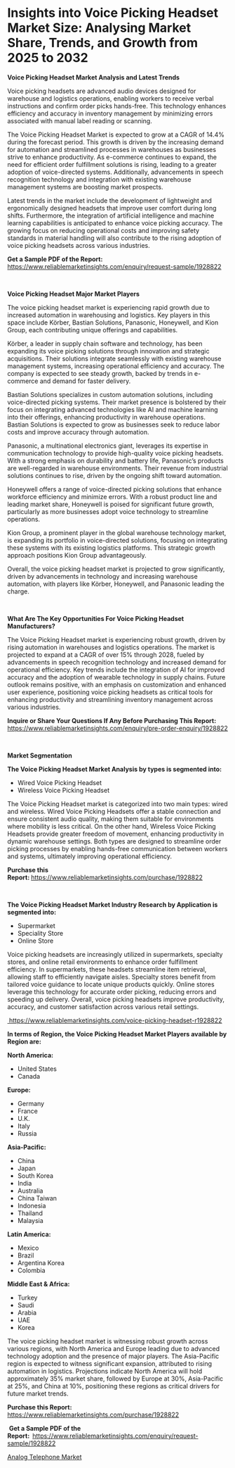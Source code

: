 <p><h1>Insights into Voice Picking Headset Market Size: Analysing Market Share, Trends, and Growth from 2025 to 2032</h1></p><p><strong>Voice Picking Headset Market Analysis and Latest Trends</strong></p>
<p><p>Voice picking headsets are advanced audio devices designed for warehouse and logistics operations, enabling workers to receive verbal instructions and confirm order picks hands-free. This technology enhances efficiency and accuracy in inventory management by minimizing errors associated with manual label reading or scanning.</p><p>The Voice Picking Headset Market is expected to grow at a CAGR of 14.4% during the forecast period. This growth is driven by the increasing demand for automation and streamlined processes in warehouses as businesses strive to enhance productivity. As e-commerce continues to expand, the need for efficient order fulfillment solutions is rising, leading to a greater adoption of voice-directed systems. Additionally, advancements in speech recognition technology and integration with existing warehouse management systems are boosting market prospects.</p><p>Latest trends in the market include the development of lightweight and ergonomically designed headsets that improve user comfort during long shifts. Furthermore, the integration of artificial intelligence and machine learning capabilities is anticipated to enhance voice picking accuracy. The growing focus on reducing operational costs and improving safety standards in material handling will also contribute to the rising adoption of voice picking headsets across various industries.</p></p>
<p><strong>Get a Sample PDF of the Report:&nbsp;</strong> <a href="https://www.reliablemarketinsights.com/enquiry/request-sample/1928822?utm_campaign=1887&utm_medium=2&utm_source=Github&utm_content=ia&utm_term=16012025&utm_id=voice-picking-headset">https://www.reliablemarketinsights.com/enquiry/request-sample/1928822</a></p>
<p>&nbsp;</p>
<p><strong>Voice Picking Headset Major Market Players</strong></p>
<p><p>The voice picking headset market is experiencing rapid growth due to increased automation in warehousing and logistics. Key players in this space include Körber, Bastian Solutions, Panasonic, Honeywell, and Kion Group, each contributing unique offerings and capabilities.</p><p>Körber, a leader in supply chain software and technology, has been expanding its voice picking solutions through innovation and strategic acquisitions. Their solutions integrate seamlessly with existing warehouse management systems, increasing operational efficiency and accuracy. The company is expected to see steady growth, backed by trends in e-commerce and demand for faster delivery.</p><p>Bastian Solutions specializes in custom automation solutions, including voice-directed picking systems. Their market presence is bolstered by their focus on integrating advanced technologies like AI and machine learning into their offerings, enhancing productivity in warehouse operations. Bastian Solutions is expected to grow as businesses seek to reduce labor costs and improve accuracy through automation.</p><p>Panasonic, a multinational electronics giant, leverages its expertise in communication technology to provide high-quality voice picking headsets. With a strong emphasis on durability and battery life, Panasonic’s products are well-regarded in warehouse environments. Their revenue from industrial solutions continues to rise, driven by the ongoing shift toward automation.</p><p>Honeywell offers a range of voice-directed picking solutions that enhance workforce efficiency and minimize errors. With a robust product line and leading market share, Honeywell is poised for significant future growth, particularly as more businesses adopt voice technology to streamline operations.</p><p>Kion Group, a prominent player in the global warehouse technology market, is expanding its portfolio in voice-directed solutions, focusing on integrating these systems with its existing logistics platforms. This strategic growth approach positions Kion Group advantageously.</p><p>Overall, the voice picking headset market is projected to grow significantly, driven by advancements in technology and increasing warehouse automation, with players like Körber, Honeywell, and Panasonic leading the charge.</p></p>
<p>&nbsp;</p>
<p><strong>What Are The Key Opportunities For Voice Picking Headset Manufacturers?</strong></p>
<p><p>The Voice Picking Headset market is experiencing robust growth, driven by rising automation in warehouses and logistics operations. The market is projected to expand at a CAGR of over 15% through 2028, fueled by advancements in speech recognition technology and increased demand for operational efficiency. Key trends include the integration of AI for improved accuracy and the adoption of wearable technology in supply chains. Future outlook remains positive, with an emphasis on customization and enhanced user experience, positioning voice picking headsets as critical tools for enhancing productivity and streamlining inventory management across various industries.</p></p>
<p><strong>Inquire or Share Your Questions If Any Before Purchasing This Report:</strong> <a href="https://www.reliablemarketinsights.com/enquiry/pre-order-enquiry/1928822?utm_campaign=1887&utm_medium=2&utm_source=Github&utm_content=ia&utm_term=16012025&utm_id=voice-picking-headset">https://www.reliablemarketinsights.com/enquiry/pre-order-enquiry/1928822</a></p>
<p>&nbsp;</p>
<p><strong>Market Segmentation</strong></p>
<p><strong>The Voice Picking Headset Market Analysis by types is segmented into:</strong></p>
<p><ul><li>Wired Voice Picking Headset</li><li>Wireless Voice Picking Headset</li></ul></p>
<p><p>The Voice Picking Headset market is categorized into two main types: wired and wireless. Wired Voice Picking Headsets offer a stable connection and ensure consistent audio quality, making them suitable for environments where mobility is less critical. On the other hand, Wireless Voice Picking Headsets provide greater freedom of movement, enhancing productivity in dynamic warehouse settings. Both types are designed to streamline order picking processes by enabling hands-free communication between workers and systems, ultimately improving operational efficiency.</p></p>
<p><strong>Purchase this Report:&nbsp;</strong><a href="https://www.reliablemarketinsights.com/purchase/1928822?utm_campaign=1887&utm_medium=2&utm_source=Github&utm_content=ia&utm_term=16012025&utm_id=voice-picking-headset">https://www.reliablemarketinsights.com/purchase/1928822</a></p>
<p>&nbsp;</p>
<p><strong>The Voice Picking Headset Market Industry Research by Application is segmented into:</strong></p>
<p><ul><li>Supermarket</li><li>Speciality Store</li><li>Online Store</li></ul></p>
<p><p>Voice picking headsets are increasingly utilized in supermarkets, specialty stores, and online retail environments to enhance order fulfillment efficiency. In supermarkets, these headsets streamline item retrieval, allowing staff to efficiently navigate aisles. Specialty stores benefit from tailored voice guidance to locate unique products quickly. Online stores leverage this technology for accurate order picking, reducing errors and speeding up delivery. Overall, voice picking headsets improve productivity, accuracy, and customer satisfaction across various retail settings.</p></p>
<p><a href="https://www.reliablemarketinsights.com/voice-picking-headset-r1928822?utm_campaign=1887&utm_medium=2&utm_source=Github&utm_content=ia&utm_term=16012025&utm_id=voice-picking-headset">&nbsp;https://www.reliablemarketinsights.com/voice-picking-headset-r1928822</a></p>
<p><strong>In terms of Region, the Voice Picking Headset Market Players available by Region are:</strong></p>
<p>
    <p> <strong> North America: </strong>
        <ul>
            <li>United States</li>
            <li>Canada</li>
        </ul>
        </p> 
    <p> <strong> Europe: </strong>
        <ul>
            <li>Germany</li>
            <li>France</li>
            <li>U.K.</li>
            <li>Italy</li>
            <li>Russia</li>
        </ul>
        </p> 
    <p> <strong> Asia-Pacific: </strong>
        <ul>
            <li>China</li>
            <li>Japan</li>
            <li>South Korea</li>
            <li>India</li>
            <li>Australia</li>
            <li>China Taiwan</li>
            <li>Indonesia</li>
            <li>Thailand</li>
            <li>Malaysia</li>
        </ul>
        </p> 
    <p> <strong> Latin America: </strong>
        <ul>
            <li>Mexico</li>
            <li>Brazil</li>
            <li>Argentina Korea</li>
            <li>Colombia</li>
        </ul>
        </p> 
    <p> <strong> Middle East & Africa: </strong>
        <ul>
            <li>Turkey</li>
            <li>Saudi</li>
            <li>Arabia</li>
            <li>UAE</li>
            <li>Korea</li>
        </ul>
    </p>
    </p>
<p><p>The voice picking headset market is witnessing robust growth across various regions, with North America and Europe leading due to advanced technology adoption and the presence of major players. The Asia-Pacific region is expected to witness significant expansion, attributed to rising automation in logistics. Projections indicate North America will hold approximately 35% market share, followed by Europe at 30%, Asia-Pacific at 25%, and China at 10%, positioning these regions as critical drivers for future market trends.</p></p>
<p><strong>Purchase this Report: </strong><a href="https://www.reliablemarketinsights.com/purchase/1928822?utm_campaign=1887&utm_medium=2&utm_source=Github&utm_content=ia&utm_term=16012025&utm_id=voice-picking-headset">https://www.reliablemarketinsights.com/purchase/1928822</a></p>
<p>&nbsp;<strong>Get a Sample PDF of the Report:&nbsp;&nbsp;</strong><a href="https://www.reliablemarketinsights.com/enquiry/request-sample/1928822?utm_campaign=1887&utm_medium=2&utm_source=Github&utm_content=ia&utm_term=16012025&utm_id=voice-picking-headset">https://www.reliablemarketinsights.com/enquiry/request-sample/1928822</a></p>
<p><strong></strong></p>
<p><p><a href="https://github.com/julyju69/Market-Research-Report-List-5/blob/main/analog-telephone-market.md?utm_campaign=1887&utm_medium=2&utm_source=Github&utm_content=ia&utm_term=16012025&utm_id=voice-picking-headset">Analog Telephone Market</a></p></p>
